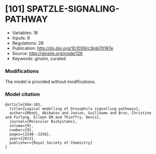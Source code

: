 # \[101\] SPATZLE-SIGNALING-PATHWAY

 - Variables: 18
 - Inputs: 6
 - Regulations: 28
 - Publication: http://dx.doi.org/10.1039/c3mb70187e
 - Source: http://ginsim.org/node/126
 - Keywords: ginsim, curated


### Modifications

The model is provided without modifications.

### Model citation

```
@article{bbm-101,
  title={Logical modelling of Drosophila signalling pathways},
  author={Mbodj, Abibatou and Junion, Guillaume and Brun, Christine and Furlong, Eileen EM and Thieffry, Denis},
  journal={Molecular BioSystems},
  volume={9},
  number={9},
  pages={2248--2258},
  year={2013},
  publisher={Royal Society of Chemistry}
}

```

